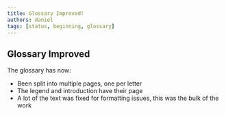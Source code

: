 ```yaml
---
title: Glossary Improved!
authors: daniel
tags: [status, beginning, glossary]
---
```


## Glossary Improved

The glossary has now:

- Been split into multiple pages, one per letter
- The legend and introduction have their page
- A lot of the text was fixed for formatting issues, this was the bulk of the work
